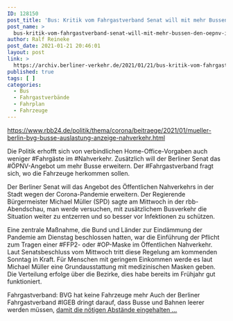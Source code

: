 ```yaml
---
ID: 128150
post_title: 'Bus: Kritik vom Fahrgastverband Senat will mit mehr Bussen den ÖPNV in Berlin entzerren aus rbb24'
post_name: >
  bus-kritik-vom-fahrgastverband-senat-will-mit-mehr-bussen-den-oepnv-in-berlin-entzerren-aus-rbb24
author: Ralf Reineke
post_date: 2021-01-21 20:46:01
layout: post
link: >
  https://archiv.berliner-verkehr.de/2021/01/21/bus-kritik-vom-fahrgastverband-senat-will-mit-mehr-bussen-den-oepnv-in-berlin-entzerren-aus-rbb24/
published: true
tags: [ ]
categories:
  - Bus
  - Fahrgastverbände
  - Fahrplan
  - Fahrzeuge
---
```

https://www.rbb24.de/politik/thema/corona/beitraege/2021/01/mueller-berlin-bvg-busse-auslastung-anzeige-nahverkehr.html

Die Politik erhofft sich von verbindlichen Home-Office-Vorgaben auch weniger #Fahrgäste im #Nahverkehr. Zusätzlich will der Berliner Senat das #ÖPNV-Angebot um mehr Busse erweitern. Der #Fahrgastverband fragt sich, wo die Fahrzeuge herkommen sollen.

Der Berliner Senat will das Angebot des Öffentlichen Nahverkehrs in der Stadt wegen der Corona-Pandemie erweitern. Der Regierende Bürgermeister Michael Müller (SPD) sagte am Mittwoch in der rbb-Abendschau, man werde versuchen, mit zusätzlichem Busverkehr die Situation weiter zu entzerren und so besser vor Infektionen zu schützen.

Eine zentrale Maßnahme, die Bund und Länder zur Eindämmung der Pandemie am Dienstag beschlossen hatten, war die Einführung der Pflicht zum Tragen einer #FFP2- oder #OP-Maske im Öffentlichen Nahverkehr. Laut Senatsbeschluss vom Mittwoch tritt diese Regelung am kommenden Sonntag in Kraft. Für Menschen mit geringem Einkommen werde es laut Michael Müller eine Grundausstattung mit medizinischen Masken geben. Die Verteilung erfolge über die Bezirke, dies habe bereits im Frühjahr gut funktioniert.

Fahrgastverband: BVG hat keine Fahrzeuge mehr
Auch der Berliner Fahrgastverband #IGEB dringt darauf, dass Busse und Bahnen leerer werden müssen, <a href="https://www.rbb24.de/politik/thema/corona/beitraege/2021/01/mueller-berlin-bvg-busse-auslastung-anzeige-nahverkehr.html">damit die nötigen Abstände eingehalten ...</a>